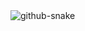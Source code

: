 <picture>
  <source media="(prefers-color-scheme: dark)" srcset="https://crazyairer.github.io/github-snake-dark.svg" />
  <source media="(prefers-color-scheme: light)" srcset="https://crazyairer.github.io/github-snake.svg" />
  <img alt="github-snake" src="https://crazyairer.github.io/github-snake.svg" />
</picture>



